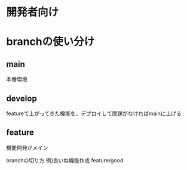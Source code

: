 # 開発者向け
# branchの使い分け
## main
本番環境
## develop
featureで上がってきた機能を、デプロイして問題がなければmainに上げる
## feature
機能開発がメイン

branchの切り方
例)良いね機能作成
feature/good
